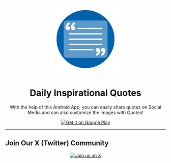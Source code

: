 <p align="center"><img src="https://github.com/Careerdost/DailyInspirationalQuotes/blob/main/android/images/icon.png" width="220px" height="220px"></p>

<h1 align="center">Daily Inspirational Quotes</h1>

<p align="center">With the help of this Android App, you can easily share quotes on Social Media and can also customize the images with Quotes!</p>

<p align="center">
	<a href='https://play.google.com/store/apps/details?id=careerdost.inspirational.quotes'>
		<img src="https://play.google.com/intl/en_us/badges/static/images/badges/en_badge_web_generic.png" height="100px" alt="Get it on Google Play" />
	</a>
</p>

<hr>

## Join Our X (Twitter) Community

<p align="center">
  <a href="https://x.com/careerdost">
	<img src="https://www.flaticon.com/media/dist/min/img/twitter.png" width="60px" height="60px" alt="Join us on X" />
  </a>
</p>
